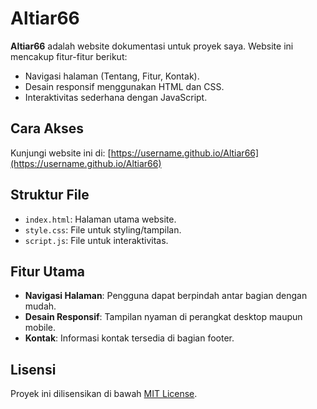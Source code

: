 # Altiar66

**Altiar66** adalah website dokumentasi untuk proyek saya. Website ini mencakup fitur-fitur berikut:
- Navigasi halaman (Tentang, Fitur, Kontak).
- Desain responsif menggunakan HTML dan CSS.
- Interaktivitas sederhana dengan JavaScript.

## Cara Akses
Kunjungi website ini di: [https://username.github.io/Altiar66](https://username.github.io/Altiar66)

## Struktur File
- `index.html`: Halaman utama website.
- `style.css`: File untuk styling/tampilan.
- `script.js`: File untuk interaktivitas.

## Fitur Utama
- **Navigasi Halaman**: Pengguna dapat berpindah antar bagian dengan mudah.
- **Desain Responsif**: Tampilan nyaman di perangkat desktop maupun mobile.
- **Kontak**: Informasi kontak tersedia di bagian footer.

## Lisensi
Proyek ini dilisensikan di bawah [MIT License](https://opensource.org/licenses/MIT).
